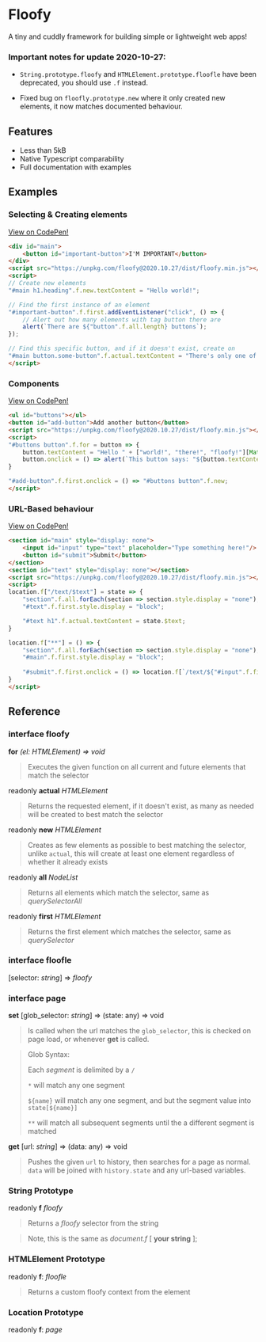 # Floofy

A tiny and cuddly framework for building simple or lightweight web apps!

### Important notes for update 2020-10-27:
- `String.prototype.floofy` and `HTMLElement.prototype.floofle` have been deprecated, you should use `.f` instead.

- Fixed bug on `floofly.prototype.new` where it only created new elements, it now matches documented behaviour.

## Features

- Less than 5kB
- Native Typescript comparability
- Full documentation with examples

## Examples

### Selecting & Creating elements

[View on CodePen!](https://codepen.io/SirPandaNugget/pen/ZEOprRG)

```html
<div id="main">
	<button id="important-button">I'M IMPORTANT</button>
</div>
<script src="https://unpkg.com/floofy@2020.10.27/dist/floofy.min.js"></script>
<script>
// Create new elements
"#main h1.heading".f.new.textContent = "Hello world!";

// Find the first instance of an element
"#important-button".f.first.addEventListener("click", () => {
	// Alert out how many elements with tag button there are
	alert(`There are ${"button".f.all.length} buttons`);
});

// Find this specific button, and if it doesn't exist, create on
"#main button.some-button".f.actual.textContent = "There's only one of me!";
</script>	
```

### Components

[View on CodePen!](https://codepen.io/SirPandaNugget/pen/mdEmoyO)

```html
<ul id="buttons"></ul>
<button id="add-button">Add another button</button>
<script src="https://unpkg.com/floofy@2020.10.27/dist/floofy.min.js"></script>
<script>
"#buttons button".f.for = button => {
	button.textContent = "Hello " + ["world!", "there!", "floofy!"][Math.floor(Math.random() * 3)];
	button.onclick = () => alert(`This button says: "${button.textContent}"`);
}

"#add-button".f.first.onclick = () => "#buttons button".f.new;
</script>
```

### URL-Based behaviour

[View on CodePen!](https://codepen.io/SirPandaNugget/pen/pobPYLY)

```html
<section id="main" style="display: none">
	<input id="input" type="text" placeholder="Type something here!"/>
	<button id="submit">Submit</button>
</section>
<section id="text" style="display: none"></section>
<script src="https://unpkg.com/floofy@2020.10.27/dist/floofy.min.js"></script>
<script>
location.f["/text/$text"] = state => {
	"section".f.all.forEach(section => section.style.display = "none");
	"#text".f.first.style.display = "block";

	"#text h1".f.actual.textContent = state.$text;
}

location.f["**"] = () => {
	"section".f.all.forEach(section => section.style.display = "none");
	"#main".f.first.style.display = "block";
	
	"#submit".f.first.onclick = () => location.f[`/text/${"#input".f.first.value}`]({});
}
</script>
```

## Reference

### interface **floofy**

**for** *(el: HTMLElement) => void*

> Executes the given function on all current and future elements that match the selector

readonly **actual** *HTMLElement*

> Returns the requested element, if it doesn't exist, as many as needed will be created to best match the selector

readonly **new** *HTMLElement*

> Creates as few elements as possible to best matching the selector, unlike `actual`, this will create at least one element regardless of whether it already exists

readonly **all** *NodeList*

> Returns all elements which match the selector, same as _querySelectorAll_

readonly **first** *HTMLElement*

> Returns the first element which matches the selector, same as _querySelector_

### interface **floofle**

[selector: *string*] => *floofy*

### interface **page**

**set** [glob_selector: *string*] => (state: any) => void

> Is called when the url matches the `glob_selector`, this is checked on page load, or whenever **get** is called.

> Glob Syntax:
>
> Each _segment_ is delimited by a `/`
>
> `*` will match any one segment
> 
> `${name}` will match any one segment, and but the segment value into `state[${name}]`
>
> `**` will match all subsequent segments until the a different segment is matched

**get** [url: *string*] => (data: any) => void

> Pushes the given `url` to history, then searches for a page as normal. `data` will be joined with `history.state` and any url-based variables.

### String Prototype

readonly **f** *floofy*

> Returns a *floofy* selector from the string

> Note, this is the same as _document.f_ [ **your string** ];

### HTMLElement Prototype

readonly **f**: *floofle*

> Returns a custom floofy context from the element

### Location Prototype

readonly **f**: *page*